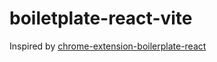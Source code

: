 # boiletplate-react-vite

Inspired by [chrome-extension-boilerplate-react](https://github.com/Jonghakseo/chrome-extension-boilerplate-react-vite.git)
